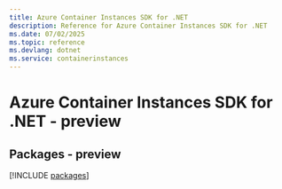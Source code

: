 ```yaml
---
title: Azure Container Instances SDK for .NET
description: Reference for Azure Container Instances SDK for .NET
ms.date: 07/02/2025
ms.topic: reference
ms.devlang: dotnet
ms.service: containerinstances
---
```

# Azure Container Instances SDK for .NET - preview
## Packages - preview
[!INCLUDE [packages](container-instances-index.md)]